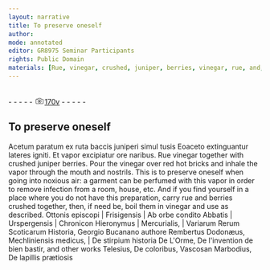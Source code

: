 ```yaml
---
layout: narrative
title: To preserve oneself
author:
mode: annotated
editor: GR8975 Seminar Participants
rights: Public Domain
materials: [Rue, vinegar, crushed, juniper, berries, vinegar, rue, and, berries, crushed, together, vinegar]
---
```


 <br/>- - - - - <a href="http://gallica.bnf.fr/ark:/12148/btv1b10500001g/f346.item"><img src="../assets/photo-icon.png" alt="folio image: " style="display:inline-block; margin-bottom:-3px;"/>170v</a> - - - - - <br/> 
## To preserve oneself

 
Acetum paratum ex ruta baccis juniperi simul tusis Eoaceto extinguantur lateres igniti. Et vapor excipiatur ore naribus. Rue vinegar together with crushed juniper berries. Pour the vinegar over red hot bricks and inhale the vapor through the mouth and nostrils. This is to preserve oneself when going into noxious air: a garment can be perfumed with this vapor in order to remove infection from a room, house, etc. And if you find yourself in a place where you do not have this preparation, carry rue and berries crushed together, then, if need be, boil them in vinegar and use as described.
   Ottonis episcopi | Frisigensis | Ab orbe condito Abbatis | Urspergensis | Chronicon Hieronymus | Mercurialis, | Variarum Rerum Scoticarum Historia, Georgio Bucanano authore Rembertus Dodonæus, Mechliniensis medicus, | De stirpium historia De L'Orme, De l'invention de bien bastir, and other works Telesius, De coloribus, Vascosan Marbodius, De lapillis prætiosis   